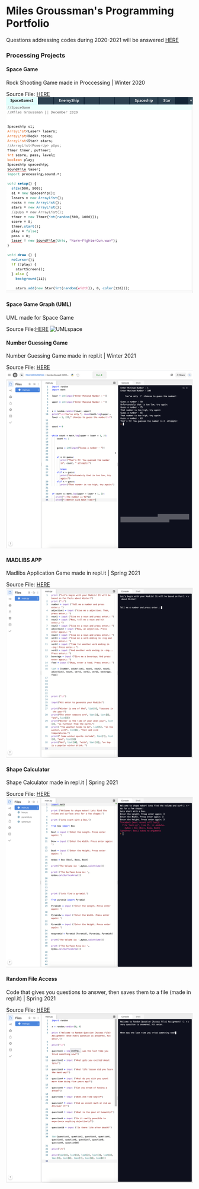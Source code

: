 # Miles Groussman's Programming Portfolio
Questions addressing codes during 2020-2021 will be answered [HERE](mailto:milegrou9598@granitesd.org)

###  Processing Projects 

#### Space Game
Rock Shooting Game made in Proccessing | Winter 2020 

Source File: [HERE](https://github.com/milesgroussman12/ProgrammingPortfolio/tree/gh-pages/src/SpaceGame1)
![SpaceGame](https://github.com/milesgroussman12/ProgrammingPortfolio/blob/gh-pages/images/SpaceGame%20image%20.png?raw=true)





#### Space Game Graph (UML)
UML made for Space Game

Source File:[HERE](https://drive.google.com/file/d/1iLs-Z6m5gxhYveajSEL97TqjnhreXgiq/view?usp=sharing)
![UMLspace]()





#### Number Guessing Game 
Number Guessing Game made in repl.it | Winter 2021

Source File: [HERE](https://replit.com/join/sibnmwqq-milesgroussman)
![NumberGuess](https://github.com/milesgroussman12/ProgrammingPortfolio/blob/gh-pages/images/NumberGuessingGameScreenShot.png)





#### MADLIBS APP 
Madlibs Application Game made in repl.it | Spring 2021

Source File: [HERE](https://replit.com/join/uyrwidor-milesgroussman)
![MADLIBSapp](https://github.com/milesgroussman12/ProgrammingPortfolio/blob/13c4d52ceb0b041b4be4ed1b8d88d38f36859b3e/images/MADLIBS(SS).png)

 



#### Shape Calculator 
Shape Calculator made in repl.it | Spring 2021 

Source File: [HERE](https://replit.com/join/gtgprejd-milesgroussman)
![shapeCALCULATOR](https://github.com/milesgroussman12/ProgrammingPortfolio/blob/6bb2038a85ec517c641bf1929eb2f72e9175d969/images/ShapeCalculator.png)





#### Random File Access 
Code that gives you questions to answer, then saves them to a file (made in repl.it) | Spring 2021

Source File: [HERE](https://replit.com/join/uhqrynjn-milesgroussman)
![randomFILE](https://github.com/milesgroussman12/ProgrammingPortfolio/blob/291130a931f4eef91e1ceb47f6b9fbdf864771c2/images/RandomFileAccess.png)
